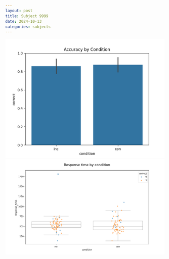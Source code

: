 ```yaml
---
layout: post
title: Subject 9999
date: 2024-10-13
categories: subjects
---
```


![](data/9999/run-3/9999_NF_acc.png)
![](data/9999/run-3/9999_NF_rt.png)
